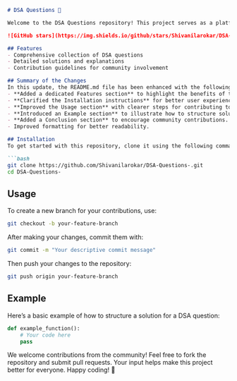 ```markdown
# DSA Questions 🚀

Welcome to the DSA Questions repository! This project serves as a platform for developers and learners to practice and enhance their skills in Data Structures and Algorithms (DSA). This repository is designed to help you improve your understanding of various data structures and algorithms through a collection of questions and solutions.

![GitHub stars](https://img.shields.io/github/stars/Shivanilarokar/DSA-Questions-?style=social) ![Forks](https://img.shields.io/github/forks/Shivanilarokar/DSA-Questions-?style=social)

## Features
- Comprehensive collection of DSA questions
- Detailed solutions and explanations
- Contribution guidelines for community involvement

## Summary of the Changes
In this update, the README.md file has been enhanced with the following changes:
- **Added a dedicated Features section** to highlight the benefits of the repository.
- **Clarified the Installation instructions** for better user experience.
- **Improved the Usage section** with clearer steps for contributing to the project.
- **Introduced an Example section** to illustrate how to structure solutions for DSA questions.
- **Added a Conclusion section** to encourage community contributions.
- Improved formatting for better readability.

## Installation
To get started with this repository, clone it using the following command:

```bash
git clone https://github.com/Shivanilarokar/DSA-Questions-.git
cd DSA-Questions-
```

## Usage
To create a new branch for your contributions, use:

```bash
git checkout -b your-feature-branch
```

After making your changes, commit them with:

```bash
git commit -m "Your descriptive commit message"
```

Then push your changes to the repository:

```bash
git push origin your-feature-branch
```

## Example
Here’s a basic example of how to structure a solution for a DSA question:

```python
def example_function():
    # Your code here
    pass
```

We welcome contributions from the community! Feel free to fork the repository and submit pull requests. Your input helps make this project better for everyone. Happy coding! 🎉
```